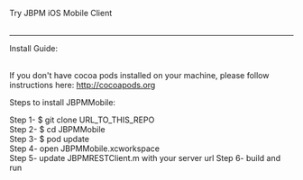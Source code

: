 Try JBPM iOS Mobile Client <br /> <br />
********
Install Guide: <br /><br />

If you don't have cocoa pods installed on your machine, please follow instructions here: http://cocoapods.org <br />

Steps to install JBPMMobile: <br />

Step 1- $ git clone URL_TO_THIS_REPO <br />
Step 2- $ cd JBPMMobile <br />
Step 3- $ pod update <br />
Step 4- open JBPMMobile.xcworkspace <br />
Step 5- update JBPMRESTClient.m with your server url
Step 6- build and run